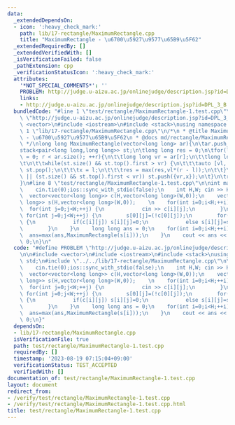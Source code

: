```yaml
---
data:
  _extendedDependsOn:
  - icon: ':heavy_check_mark:'
    path: lib/17-rectangle/MaximumRectangle.cpp
    title: "MaximumRectangle - \u6700\u5927\u9577\u65B9\u5F62"
  _extendedRequiredBy: []
  _extendedVerifiedWith: []
  _isVerificationFailed: false
  _pathExtension: cpp
  _verificationStatusIcon: ':heavy_check_mark:'
  attributes:
    '*NOT_SPECIAL_COMMENTS*': ''
    PROBLEM: http://judge.u-aizu.ac.jp/onlinejudge/description.jsp?id=DPL_3_B
    links:
    - http://judge.u-aizu.ac.jp/onlinejudge/description.jsp?id=DPL_3_B
  bundledCode: "#line 1 \"test/rectangle/MaximumRectangle-1.test.cpp\"\n#define PROBLEM\
    \ \"http://judge.u-aizu.ac.jp/onlinejudge/description.jsp?id=DPL_3_B\"\n\n#include\
    \ <vector>\n#include <iostream>\n#include <stack>\nusing namespace std;\n#line\
    \ 1 \"lib/17-rectangle/MaximumRectangle.cpp\"\n/*\n * @title MaximumRectangle\
    \ - \u6700\u5927\u9577\u65B9\u5F62\n * @docs md/rectangle/MaximumRectangle.md\n\
    \ */\nlong long MaximumRectangle(vector<long long> ar){\n\tar.push_back(0);\n\t\
    stack<pair<long long,long long>> st;\n\tlong long res = 0;\n\tfor(long long r\
    \ = 0; r < ar.size(); ++r){\n\t\tlong long vr = ar[r];\n\t\tlong long x = r;\t\
    \t\n\t\twhile(st.size() && st.top().first > vr) {\n\t\t\tauto [vl, l] = st.top();\
    \ st.pop();\n\t\t\tx = l;\n\t\t\tres = max(res,vl*(r - l));\n\t\t}\n\t\tif(st.empty()\
    \ || (st.size() && st.top().first < vr)) st.push({vr,x});\n\t}\n\treturn res;\n\
    }\n#line 8 \"test/rectangle/MaximumRectangle-1.test.cpp\"\n\nint main(void){\n\
    \    cin.tie(0);ios::sync_with_stdio(false);\n    int H,W; cin >> H >> W;\n  \
    \  vector<vector<long long>> c(H,vector<long long>(W,0));\n    vector<vector<long\
    \ long>> s(H,vector<long long>(W,0));    \n    for(int i=0;i<H;++i) {\n      \
    \  for(int j=0;j<W;++j) {\n            cin >> c[i][j];\n        }\n    }\n   \
    \ for(int j=0;j<W;++j) {\n        s[0][j]=(!c[0][j]);\n        for(int i=1;i<H;++i)\
    \ {\n            if(c[i][j]) s[i][j]=0;\n            else s[i][j]=s[i-1][j]+1;\n\
    \        }\n    }\n    long long ans = 0;\n    for(int i=0;i<H;++i) {\n      \
    \  ans=max(ans,MaximumRectangle(s[i]));\n    }\n    cout << ans << endl;\n\treturn\
    \ 0;\n}\n"
  code: "#define PROBLEM \"http://judge.u-aizu.ac.jp/onlinejudge/description.jsp?id=DPL_3_B\"\
    \n\n#include <vector>\n#include <iostream>\n#include <stack>\nusing namespace\
    \ std;\n#include \"../../lib/17-rectangle/MaximumRectangle.cpp\"\n\nint main(void){\n\
    \    cin.tie(0);ios::sync_with_stdio(false);\n    int H,W; cin >> H >> W;\n  \
    \  vector<vector<long long>> c(H,vector<long long>(W,0));\n    vector<vector<long\
    \ long>> s(H,vector<long long>(W,0));    \n    for(int i=0;i<H;++i) {\n      \
    \  for(int j=0;j<W;++j) {\n            cin >> c[i][j];\n        }\n    }\n   \
    \ for(int j=0;j<W;++j) {\n        s[0][j]=(!c[0][j]);\n        for(int i=1;i<H;++i)\
    \ {\n            if(c[i][j]) s[i][j]=0;\n            else s[i][j]=s[i-1][j]+1;\n\
    \        }\n    }\n    long long ans = 0;\n    for(int i=0;i<H;++i) {\n      \
    \  ans=max(ans,MaximumRectangle(s[i]));\n    }\n    cout << ans << endl;\n\treturn\
    \ 0;\n}"
  dependsOn:
  - lib/17-rectangle/MaximumRectangle.cpp
  isVerificationFile: true
  path: test/rectangle/MaximumRectangle-1.test.cpp
  requiredBy: []
  timestamp: '2023-08-19 07:15:04+09:00'
  verificationStatus: TEST_ACCEPTED
  verifiedWith: []
documentation_of: test/rectangle/MaximumRectangle-1.test.cpp
layout: document
redirect_from:
- /verify/test/rectangle/MaximumRectangle-1.test.cpp
- /verify/test/rectangle/MaximumRectangle-1.test.cpp.html
title: test/rectangle/MaximumRectangle-1.test.cpp
---
```

